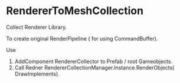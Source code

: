 # RendererToMeshCollection

Collect Renderer Library.

To create original RenderPipeline ( for using CommandBuffer).

Use<br />
1. AddComponent RendererCollector to Prefab / root Gameobjects.<br />
2. Call Redner RendererCollectionManager.Instance.RenderObjects( DrawImplements).<br />



